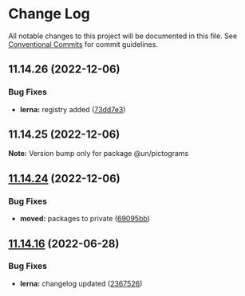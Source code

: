 # Change Log

All notable changes to this project will be documented in this file.
See [Conventional Commits](https://conventionalcommits.org) for commit guidelines.

## 11.14.26 (2022-12-06)


### Bug Fixes

* **lerna:** registry added ([73dd7e3](https://github.com/carbon-design-system/carbon/commit/73dd7e367e91bc1a372aa7e3f841f7f24a1b6934))





## 11.14.25 (2022-12-06)

**Note:** Version bump only for package @un/pictograms





## [11.14.24](https://github.com/carbon-design-system/carbon/compare/@un/pictograms@11.14.23...@un/pictograms@11.14.24) (2022-12-06)


### Bug Fixes

* **moved:** packages to private ([69095bb](https://github.com/carbon-design-system/carbon/commit/69095bb6ce7bdaf417a370ed73804d5493876999))





## [11.14.16](https://github.com/carbon-design-system/carbon/compare/@un/pictograms@11.14.15...@un/pictograms@11.14.16) (2022-06-28)


### Bug Fixes

* **lerna:** changelog updated ([2367526](https://github.com/carbon-design-system/carbon/commit/236752651f113088dc7bee3921e5c06213c1f72e))
